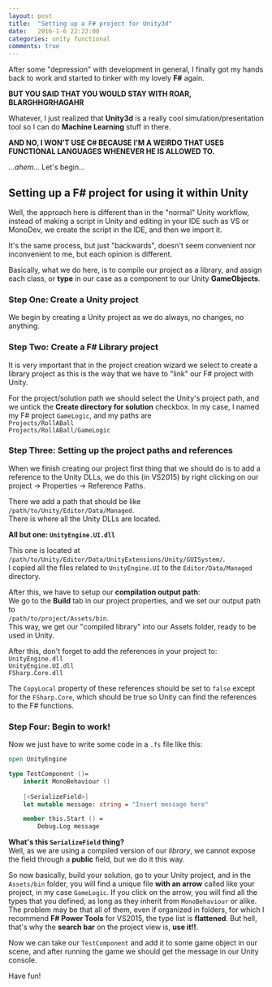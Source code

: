 ```yaml
---
layout: post
title:  "Setting up a F# project for Unity3d"
date:   2016-1-6 22:22:00
categories: unity functional 
comments: true
---
```


After some "depression" with development in general, I finally got my hands back to work and started to tinker with my lovely **F#** again.  
  
**BUT YOU SAID THAT YOU WOULD STAY WITH <insert other language here> ROAR, BLARGHHGRHAGAHR**  
  
Whatever, I just realized that **Unity3d** is a really cool simulation/presentation tool so I can do **Machine Learning** stuff in there.  
  
**AND NO, I WON'T USE C# BECAUSE I'M A WEIRDO THAT USES FUNCTIONAL LANGUAGES WHENEVER HE IS ALLOWED TO.**  
  
*...ahem...*  Let's begin...
  
## Setting up a F# project for using it within Unity
  
Well, the approach here is different than in the "normal" Unity workflow, instead of making a script in Unity and editing in your IDE such as VS or MonoDev, we create the script in the IDE, and then we import it.  
  
It's the same process, but just "backwards", doesn't seem convenient nor inconvenient to me, but each opinion is different.  
  
Basically, what we do here, is to compile our project as a library, and assign each class, or **type** in our case as a component to our Unity **GameObjects**.  
  
### Step One: Create a Unity project
We begin by creating a Unity project as we do always, no changes, no anything.

### Step Two: Create a F# Library project
It is very important that in the project creation wizard we select to create a library project as this is the way that we have to "link" our F# project with Unity.  
  
For the project/solution path we should select the Unity's project path, and we untick the **Create directory for solution** checkbox. In my case, I named my F# project `GameLogic`, and my paths are  
`Projects/RollABall`  
`Projects/RollABall/GameLogic`

### Step Three: Setting up the project paths and references
When we finish creating our project first thing that we should do is to add a reference to the Unity DLLs, we do this (in VS2015) by right clicking on our project -> Properties -> Reference Paths.  
  
There we add a path that should be like `/path/to/Unity/Editor/Data/Managed`.  
There is where all the Unity DLLs are located.  
  
**All but one: `UnityEngine.UI.dll`**  
  
This one is located at `/path/to/Unity/Editor/Data/UnityExtensions/Unity/GUISystem/`.  
I copied all the files related to `UnityEngine.UI` to the `Editor/Data/Managed` directory.  
  
After this, we have to setup our **compilation output path**:  
We go to the **Build** tab in our project properties, and we set our output path to  
`/path/to/project/Assets/bin`.  
This way, we get our "compiled library" into our Assets folder, ready to be used in Unity.  
  
After this, don't forget to add the references in your project to:  
`UnityEngine.dll`  
`UnityEngine.UI.dll`  
`FSharp.Core.dll`  

The `CopyLocal` property of these references should be set to `false` except for the `FSharp.Core`, which should be true so Unity can find the references to the F# functions.  

### Step Four: Begin to work!
Now we just have to write some code in a `.fs` file like this:  
  
```fsharp
open UnityEngine

type TestComponent ()=
    inherit MonoBehaviour ()
  
    [<SerializeField>]
    let mutable message: string = "Insert message here"

    member this.Start () =
        Debug.Log message
```
  
**What's this `SerializeField` thing?**  
Well, as we are using a compiled version of our *library*, we cannot expose the field through a **public** field, but we do it this way.  
  
So now basically, build your solution, go to your Unity project, and in the `Assets/bin` folder, you will find a unique file **with an arrow** called like your project, in my case `GameLogic`. If you click on the arrow, you will find all the types that you defined, as long as they inherit from `MonoBehaviour` or alike. The problem may be that all of them, even if organized in folders, for which I recommend **F# Power Tools** for VS2015, the type list is **flattened**. But hell, that's why the **search bar** on the project view is, **use it!!**.  
  
Now we can take our `TestComponent` and add it to some game object in our scene, and after running the game we should get the message in our Unity console.  
  
Have fun!